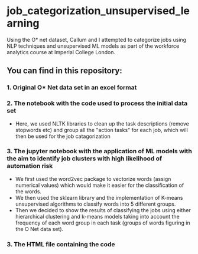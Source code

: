 # job_categorization_unsupervised_learning
Using the O* net dataset, Callum and I attempted to categorize jobs using NLP techniques and unsupervised  ML models as part of the workforce analytics course at Imperial College London.

## You can find in this repository:

### 1. Original O* Net data set in an excel format

### 2. The notebook with the code used to process the initial data set
- Here, we used NLTK libraries to clean up the task descriptions (remove stopwords etc) and group all the "action tasks" for each job, which will then be used for the job catagorization 

### 3. The jupyter notebook with the application of ML models with the aim to identify job clusters with high likelihood of automation risk

- We first used the word2vec package to vectorize words (assign numerical values) which would make it easier for the classification of the words.
- We then used the sklearn library and the implementation of K-means unsupervised algorithms to classify words into 5 different groups. 
- Then we decided to show the results of classifying the jobs using either hierarchical clustering and k-means models taking into account the frequency of each word group in each task (groups of words figuring in the O Net data set).

### 3. The HTML file containing the code
